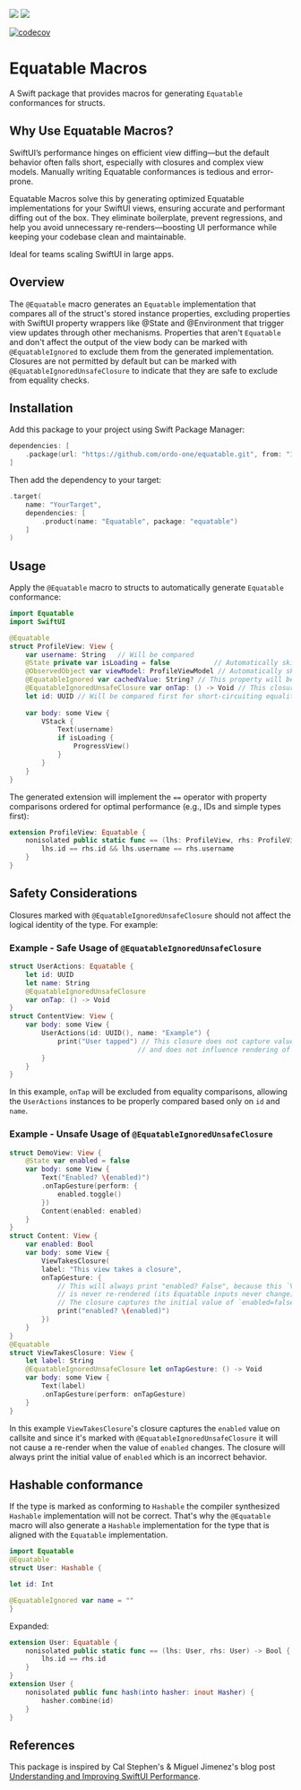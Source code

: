 [![](https://img.shields.io/endpoint?url=https%3A%2F%2Fswiftpackageindex.com%2Fapi%2Fpackages%2Fordo-one%2Fequatable%2Fbadge%3Ftype%3Dswift-versions)](https://swiftpackageindex.com/ordo-one/equatable)
[![](https://img.shields.io/endpoint?url=https%3A%2F%2Fswiftpackageindex.com%2Fapi%2Fpackages%2Fordo-one%2Fequatable%2Fbadge%3Ftype%3Dplatforms)](https://swiftpackageindex.com/ordo-one/equatable)

[![codecov](https://codecov.io/github/ordo-one/equatable/graph/badge.svg?token=pqcp4akVCV)](https://codecov.io/github/ordo-one/equatable)

# Equatable Macros

A Swift package that provides macros for generating `Equatable` conformances for structs.

## Why Use Equatable Macros?

SwiftUI’s performance hinges on efficient view diffing—but the default behavior often falls short, especially with closures and complex view models. Manually writing Equatable conformances is tedious and error-prone.

Equatable Macros solve this by generating optimized Equatable implementations for your SwiftUI views, ensuring accurate and performant diffing out of the box. They eliminate boilerplate, prevent regressions, and help you avoid unnecessary re-renders—boosting UI performance while keeping your codebase clean and maintainable.

Ideal for teams scaling SwiftUI in large apps.

## Overview

The `@Equatable` macro generates an `Equatable` implementation that compares all of the struct's stored instance properties, excluding properties with SwiftUI property wrappers like @State and @Environment that trigger view updates through other mechanisms. Properties that aren't `Equatable` and don't affect the output of the view body can be marked with `@EquatableIgnored` to exclude them from the generated implementation. Closures are not permitted by default but can be marked with `@EquatableIgnoredUnsafeClosure` to indicate that they are safe to exclude from equality checks.

## Installation

Add this package to your project using Swift Package Manager:

```swift
dependencies: [
    .package(url: "https://github.com/ordo-one/equatable.git", from: "1.0.0")
]
```

Then add the dependency to your target:

```swift
.target(
    name: "YourTarget",
    dependencies: [
        .product(name: "Equatable", package: "equatable")
    ]
)
```

## Usage

Apply the `@Equatable` macro to structs to automatically generate `Equatable` conformance:

```swift
import Equatable
import SwiftUI

@Equatable
struct ProfileView: View {
    var username: String   // Will be compared
    @State private var isLoading = false           // Automatically skipped
    @ObservedObject var viewModel: ProfileViewModel // Automatically skipped
    @EquatableIgnored var cachedValue: String? // This property will be excluded
    @EquatableIgnoredUnsafeClosure var onTap: () -> Void // This closure is safe and will be ignored in comparison (in order for it to be safe we must be sure that this closure does not capture value types on call site)
    let id: UUID // Will be compared first for short-circuiting equality checks
    
    var body: some View {
        VStack {
            Text(username)
            if isLoading {
                ProgressView()
            }
        }
    }
}
```

The generated extension will implement the `==` operator with property comparisons ordered for optimal performance (e.g., IDs and simple types first):

```swift
extension ProfileView: Equatable {
    nonisolated public static func == (lhs: ProfileView, rhs: ProfileView) -> Bool {
        lhs.id == rhs.id && lhs.username == rhs.username
    }
}
```

## Safety Considerations

Closures marked with `@EquatableIgnoredUnsafeClosure` should not affect the logical identity of the type. For example:

### Example - Safe Usage of `@EquatableIgnoredUnsafeClosure`
```swift
struct UserActions: Equatable {
    let id: UUID
    let name: String
    @EquatableIgnoredUnsafeClosure
    var onTap: () -> Void
}
struct ContentView: View {
    var body: some View {
        UserActions(id: UUID(), name: "Example") {
            print("User tapped") // This closure does not capture value types on call site
                                // and does not influence rendering of `UserActions` view's body.
        }
    }
}
```
In this example, `onTap` will be excluded from equality comparisons, allowing the `UserActions` instances to be properly compared based only on `id` and `name`.

### Example - Unsafe Usage of `@EquatableIgnoredUnsafeClosure`
```swift
struct DemoView: View {
    @State var enabled = false
    var body: some View {
        Text("Enabled? \(enabled)")
        .onTapGesture(perform: {
            enabled.toggle()
        })
        Content(enabled: enabled)
    }
}
struct Content: View {
    var enabled: Bool
    var body: some View {
        ViewTakesClosure(
        label: "This view takes a closure",
        onTapGesture: {
            // This will always print "enabled? False", because this `ViewTakesClosure`
            // is never re-rendered (its Equatable inputs never change).
            // The closure captures the initial value of `enabled=false`.
            print("enabled? \(enabled)")
        })
    }
}
@Equatable
struct ViewTakesClosure: View {
    let label: String
    @EquatableIgnoredUnsafeClosure let onTapGesture: () -> Void
    var body: some View {
        Text(label)
        .onTapGesture(perform: onTapGesture)
    }
}
```
In this example `ViewTakesClosure`'s closure captures the `enabled` value on callsite and since it's marked with `@EquatableIgnoredUnsafeClosure`
it will not cause a re-render when the value of `enabled` changes. The closure will always print the initial value of `enabled` which is an incorrect behavior.

## Hashable conformance

If the type is marked as conforming to `Hashable` the compiler synthesized `Hashable` implementation will not be correct. That's why the `@Equatable` macro will also generate a `Hashable` implementation for the type that is aligned with the `Equatable` implementation.

```swift
import Equatable
@Equatable
struct User: Hashable {

let id: Int

@EquatableIgnored var name = ""
}
```

Expanded:
```swift
extension User: Equatable {
    nonisolated public static func == (lhs: User, rhs: User) -> Bool {
        lhs.id == rhs.id
    }
}
extension User {
    nonisolated public func hash(into hasher: inout Hasher) {
        hasher.combine(id)
    }
}
```

## References
This package is inspired by Cal Stephen's & Miguel Jimenez's blog post [Understanding and Improving SwiftUI Performance](https://medium.com/airbnb-engineering/understanding-and-improving-swiftui-performance-37b77ac61896).
